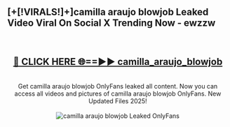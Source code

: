 <h2>[+[!VIRALS!]+]camilla araujo blowjob Leaked Video Viral On Social X Trending Now - ewzzw</h2>
<br>
<div align="center">
<h2><a href="https://libra.edu.pl?camilla_araujo_blowjob" rel="nofollow">🔴 CLICK HERE 🌐==►► camilla_araujo_blowjob</a></h2>
<br>
Get camilla araujo blowjob OnlyFans leaked all content. Now you can access all videos and pictures of camilla araujo blowjob OnlyFans. New Updated Files 2025!
<br>
<br>
<a href="https://libra.edu.pl?camilla_araujo_blowjob" rel="nofollow" data-target="animated-image.originalLink"><img src="https://i.ibb.co.com/WyWwxjT/player-gif2.gif" alt="camilla araujo blowjob Leaked OnlyFans" style="max-width: 100%; display: inline-block;" data-target="animated-image.originalImage"></a>
</div>
<br>